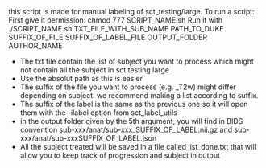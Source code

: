 this script is made for manual labeling of sct_testing/large.
To run a script:
First give it permission: 
chmod 777 SCRIPT_NAME.sh
Run it with ./SCRIPT_NAME.sh TXT_FILE_WITH_SUB_NAME PATH_TO_DUKE SUFFIX_OF_FILE SUFFIX_OF_LABEL_FILE OUTPUT_FOLDER AUTHOR_NAME

- The txt file contain the list of subject you want to process which might not contain all the subject in sct testing large
- Use the absolut path as this is easier
- The suffix of the file you want to process (e.g. _T2w) might differ depending on subject. we recommend making a list according to suffix. 
- The suffix of the label is the same as the previous one so it will open them with the -ilabel option from sct_label_utils 
- in the output folder given by the 5th argument, you will find in BIDS convention sub-xxx/anat/sub-xxx_SUFFIX_OF_LABEL.nii.gz and sub-xxx/anat/sub-xxxSUFFIX_OF_LABEL.json
- All the subject treated will be saved in a file called list_done.txt that will allow you to keep track of progression and subject in output
